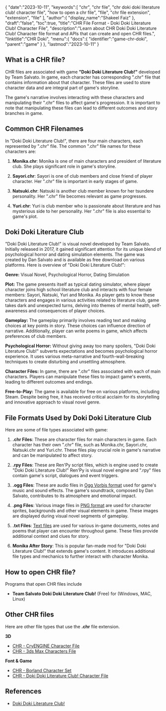 {
   "date":"2023-10-11",
   "keywords":[
      "chr",
      "chr file",
      "chr doki doki literature club! character file",
      "how to open a chr file",
      "file",
      "chr file extension",
      "extension",
      "file"
   ],
   "author":{
      "display_name":"Shakeel Faiz"
   },
   "draft":"false",
   "toc":true,
   "title":"CHR File Format - Doki Doki Literature Club! Character File",
   "description":"Learn about CHR Doki Doki Literature Club! Character file format and APIs that can create and open CHR files.",
   "linktitle":"CHR Doki",
   "menu":{
      "docs":{
         "identifier":"game-chr-doki",
         "parent":"game"
      }
   },
   "lastmod":"2023-10-11"
}

## What is a CHR file?

CHR files are associated with game **"Doki Doki Literature Club!"** developed by Team Salvato. In game, each character has corresponding ".chr" file that contains information about that character. These files are used to store character data and are integral part of game's storyline.

The game's narrative involves interacting with these characters and manipulating their ".chr" files to affect game's progression. It is important to note that manipulating these files can lead to different outcomes and story branches in game.

## Common CHR Filenames

In "Doki Doki Literature Club!", there are four main characters, each represented by ".chr" file. The common ".chr" file names for these characters are:

1.  **Monika.chr**: Monika is one of main characters and president of literature club. She plays significant role in game's storyline.
    
2.  **Sayori.chr**: Sayori is one of club members and close friend of player character. Her ".chr" file is important in early stages of game.
    
3.  **Natsuki.chr**: Natsuki is another club member known for her tsundere personality. Her ".chr" file becomes relevant as game progresses.
    
4.  **Yuri.chr**: Yuri is club member who is passionate about literature and has mysterious side to her personality. Her ".chr" file is also essential to game's plot.

## Doki Doki Literature Club

"Doki Doki Literature Club!" is visual novel developed by Team Salvato. Initially released in 2017, it gained significant attention for its unique blend of psychological horror and dating simulation elements. The game was created by Dan Salvato and is available as free download on various platforms. Here is overview of "Doki Doki Literature Club!":

**Genre:** Visual Novel, Psychological Horror, Dating Simulation

**Plot:** The game presents itself as typical dating simulator, where player character joins high school literature club and interacts with four female members: Sayori, Natsuki, Yuri and Monika. As player gets to know these characters and engages in various activities related to literature club, game takes dark and unexpected turns, delving into themes of mental health, self-awareness and consequences of player choices.

**Gameplay:** The gameplay primarily involves reading text and making choices at key points in story. These choices can influence direction of narrative. Additionally, player can write poems in game, which affects preferences of club members.

**Psychological Horror:** Without giving away too many spoilers, "Doki Doki Literature Club!" subverts expectations and becomes psychological horror experience. It uses various meta-narrative and fourth-wall-breaking techniques to create disturbing and unsettling atmosphere.

**Character Files:** In game, there are ".chr" files associated with each of main characters. Players can manipulate these files to impact game's events, leading to different outcomes and endings.

**Free-to-Play:** The game is available for free on various platforms, including Steam. Despite being free, it has received critical acclaim for its storytelling and innovative approach to visual novel genre.

## File Formats Used by Doki Doki Literature Club

Here are some of file types associated with game:

1.  **.chr Files**: These are character files for main characters in game. Each character has their own ".chr" file, such as Monika.chr, Sayori.chr, Natsuki.chr and Yuri.chr. These files play crucial role in game's narrative and can be manipulated to affect story.
    
2.  **.rpy Files**: These are Ren'Py script files, which is engine used to create "Doki Doki Literature Club!" Ren'Py is visual novel engine and ".rpy" files contain game's script, dialogues and event triggers.
    
3.  **.ogg Files**: These are audio files in [Ogg Vorbis format](/audio/ogg/) used for game's music and sound effects. The game's soundtrack, composed by Dan Salvato, contributes to its atmosphere and emotional impact.
    
4.  **.png Files**: Various image files in [PNG format](/image/png/) are used for character sprites, backgrounds and other visual elements in game. These images are displayed during visual novel segments of gameplay.
    
5.  **.txt Files**: [Text files](/word-processing/txt/) are used for various in-game documents, notes and poems that player can encounter throughout game. These files provide additional context and clues for story.
    
6.  **Monika After Story**: This is popular fan-made mod for "Doki Doki Literature Club!" that extends game's content. It introduces additional file types and mechanics to further interact with character Monika.

## How to open CHR file?

Programs that open CHR files include

- **Team Salvato Doki Doki Literature Club!** (Free) for (Windows, MAC, Linux)

## Other CHR files

Here are other file types that use the **.chr** file extension.

**3D**
- [CHR - CryENGINE Character File](/3d/chr-cryengine/)
- [CHR - 3ds Max Characters File](/3d/chr-3ds/)

**Font & Game**
- [CHR - Borland Character Set](/font/chr/)
- [CHR - Doki Doki Literature Club! Character File](/game/chr-doki/)

## References
* [Doki Doki Literature Club!](https://en.wikipedia.org/wiki/Doki_Doki_Literature_Club!)
